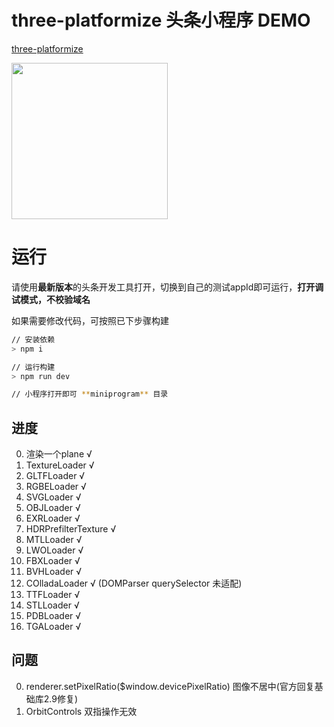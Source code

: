 # three-platformize 头条小程序 DEMO

[three-platformize](https://github.com/deepkolos/three-platformize)


<div>
  <img src="https://raw.githubusercontent.com/deepkolos/three-platformize-demo-byte/master/demo.gif" width="250" alt="" style="display:inline-block;"/>
</div>

# 运行

请使用**最新版本**的头条开发工具打开，切换到自己的测试appId即可运行，**打开调试模式，不校验域名**

如果需要修改代码，可按照已下步骤构建

```sh
// 安装依赖
> npm i

// 运行构建
> npm run dev

// 小程序打开即可 **miniprogram** 目录
```

## 进度

0. 渲染一个plane √
1. TextureLoader √
2. GLTFLoader √
3. RGBELoader √
4. SVGLoader √
5. OBJLoader √
6. EXRLoader √
7. HDRPrefilterTexture √
8. MTLLoader √
9. LWOLoader √
10. FBXLoader √
11. BVHLoader √
12. COlladaLoader √ (DOMParser querySelector 未适配)
13. TTFLoader √
14. STLLoader √
15. PDBLoader √
16. TGALoader √

## 问题

0. renderer.setPixelRatio($window.devicePixelRatio) 图像不居中(官方回复基础库2.9修复)
1. OrbitControls 双指操作无效